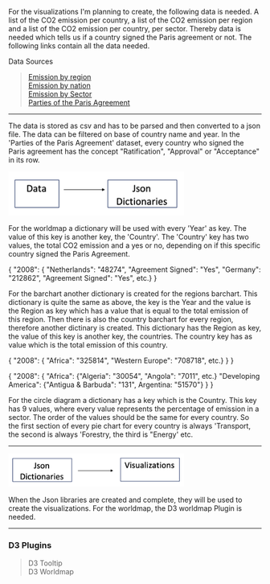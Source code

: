 For the visualizations I'm planning to create, the following data is needed. A list of the CO2 emission per country, a list of the CO2 emission per region and a list of the CO2 emission per country, per sector. Thereby data is needed which tells us if a country signed the Paris agreement or not.
The following links contain all the data needed.

Data Sources  
> [Emission by region](https://cdiac.ess-dive.lbl.gov/trends/emis/tre_regional.html)  
> [Emission by nation](https://cdiac.ess-dive.lbl.gov/trends/emis/tre_coun.html)  
> [Emission by Sector](https://ourworldindata.org/co2-and-other-greenhouse-gas-emissions#emissions-by-sector)  
> [Parties of the Paris Agreement](http://paris-agreement-entry-into-force.openclimatedata.net/)  

---

The data is stored as csv and has to be parsed and then converted to a json file. The data can be filtered on base of country name and year. In the 'Parties of the Paris Agreement' dataset, every country who signed the Paris agreement has the concept "Ratification", "Approval" or "Acceptance" in its row.  

<img src="Images/diagram1.png" width="350">

For the worldmap a dictionary will be used with every 'Year' as key. The value of this key is another key, the 'Country'. The 'Country' key has two values, the total CO2 emission and a yes or no, depending on if this specific country signed the Paris Agreement.

{
	"2008": {
		"Netherlands": "48274",
		"Agreement Signed": "Yes",
    "Germany": "212862",
    "Agreement Signed": "Yes", etc.}
}


For the barchart another dictionary is created for the regions barchart. This dictionary is quite the same as above, the key is the Year and the value is the Region as key which has a value that is equal to the total emission of this region. Then there is also the country barchart for every region, therefore another dictinary is created. This dictionary has the Region as key, the value of this key is another key, the countries. The country key has as value which is the total emission of this country.

{
	"2008": {
		"Africa": "325814",
		"Western Europe": "708718", etc.}
}
}

{
	"2008": {
		"Africa": {"Algeria": "30054", "Angola": "7011", etc.} 
    "Developing America": {"Antigua & Barbuda": "131", Argentina: "51570"}
}
}

For the circle diagram a dictionary has a key which is the Country. This key has 9 values, where every value represents the percentage of emission in a sector. The order of the values should be the same for every country. So the first section of every pie chart for every country is always 'Transport, the second is always 'Forestry, the third is "Energy' etc.

---

<img src="Images/diagram2.png" width="350">

When the Json libraries are created and complete, they will be used to create the visualizations. For the worldmap, the D3 worldmap Plugin is needed.

---

### D3 Plugins
> D3 Tooltip  
> D3 Worldmap
